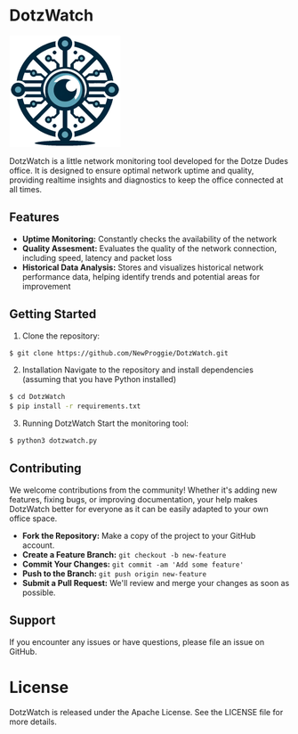 # DotzWatch
![DotzWatch logo](/assets/logo.png "Dotzwatch")

DotzWatch is a little network monitoring tool developed for the Dotze Dudes
office. It is designed to ensure optimal network uptime and quality, providing
realtime insights and diagnostics to keep the office connected at all times.

## Features
 - **Uptime Monitoring:** Constantly checks the availability of the network
 - **Quality Assesment:** Evaluates the quality of the network connection,
   including speed, latency and packet loss
 - **Historical Data Analysis:** Stores and visualizes historical network
   performance data, helping identify trends and potential areas for
   improvement

## Getting Started
1. Clone the repository:
```bash
$ git clone https://github.com/NewProggie/DotzWatch.git
```

2. Installation
Navigate to the repository and install dependencies (assuming that you have
Python installed)
```bash
$ cd DotzWatch
$ pip install -r requirements.txt
```

3. Running DotzWatch
Start the monitoring tool:
```bash
$ python3 dotzwatch.py
```

## Contributing
We welcome contributions from the community! Whether it's adding new features,
fixing bugs, or improving documentation, your help makes DotzWatch better for
everyone as it can be easily adapted to your own office space.

 - **Fork the Repository:** Make a copy of the project to your GitHub account.
 - **Create a Feature Branch:** `git checkout -b new-feature`
 - **Commit Your Changes:** `git commit -am 'Add some feature'`
 - **Push to the Branch:** `git push origin new-feature`
 - **Submit a Pull Request:** We'll review and merge your changes as soon as
   possible.

## Support
If you encounter any issues or have questions, please file an issue on GitHub.

# License
DotzWatch is released under the Apache License. See the LICENSE file for more
details.

